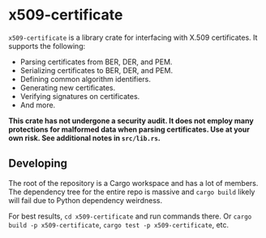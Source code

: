 # x509-certificate

`x509-certificate` is a library crate for interfacing with X.509 certificates.
It supports the following:

* Parsing certificates from BER, DER, and PEM.
* Serializing certificates to BER, DER, and PEM.
* Defining common algorithm identifiers.
* Generating new certificates.
* Verifying signatures on certificates.
* And more.

**This crate has not undergone a security audit. It does not
employ many protections for malformed data when parsing certificates.
Use at your own risk. See additional notes in `src/lib.rs`.**

## Developing

The root of the repository is a Cargo workspace and has a lot of members.
The dependency tree for the entire repo is massive and `cargo build` likely
will fail due to Python dependency weirdness.

For best results, `cd x509-certificate` and run commands there. Or
`cargo build -p x509-certificate`, `cargo test -p x509-certificate`, etc.
